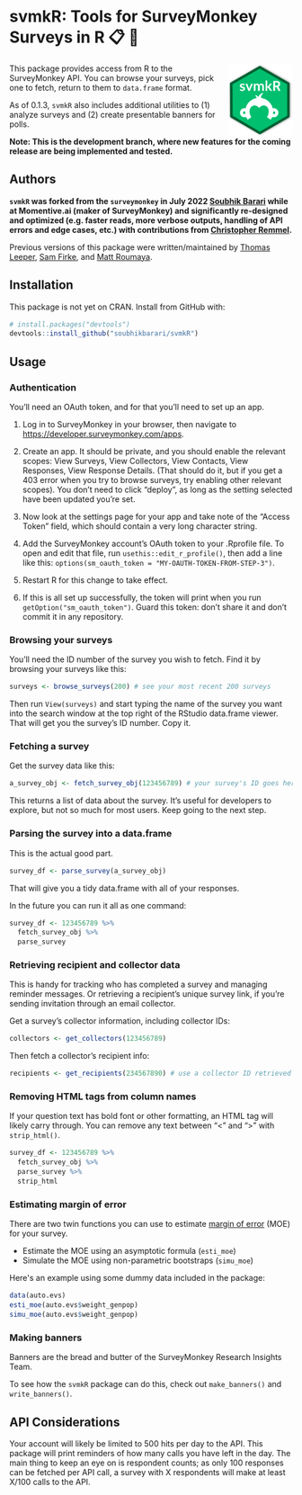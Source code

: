 # svmkR: Tools for SurveyMonkey Surveys in R :clipboard: :monkey:

<img src="hex.png" align="right" style="height: 128px; margin-left: 4px;"/>

This package provides access from R to the SurveyMonkey API. You can browse your surveys, pick one to fetch, return to them to `data.frame` format. 

As of 0.1.3, `svmkR` also includes additional utilities to (1) analyze surveys and (2) create presentable banners for polls.

**Note: This is the development branch, where new features for the coming release are being implemented and tested.**

## Authors

**`svmkR` was forked from the `surveymonkey` in July 2022 [Soubhik Barari](https://github.com/soubhikbarari) while at Momentive.ai (maker of SurveyMonkey) and significantly re-designed and optimized (e.g. faster reads, more verbose outputs, handling of API errors and edge cases, etc.) with contributions from [Christopher Remmel](https://github.com/calremmel).**

Previous versions of this package were written/maintained by [Thomas Leeper](https://github.com/leeper), [Sam Firke](https://github.com/sfirke), and [Matt Roumaya](https://github.com/mattroumaya).

## Installation

This package is not yet on CRAN. Install from GitHub with:

``` r
# install.packages("devtools")
devtools::install_github("soubhikbarari/svmkR")
```

## Usage

### Authentication

You’ll need an OAuth token, and for that you’ll need to set up an app.

1. Log in to SurveyMonkey in your browser, then navigate to
<https://developer.surveymonkey.com/apps>. 

2. Create an app. It should be private, and you should enable the relevant scopes: View Surveys, View
Collectors, View Contacts, View Responses, View Response Details. (That
should do it, but if you get a 403 error when you try to browse surveys,
try enabling other relevant scopes). You don’t need to click “deploy”,
as long as the setting selected have been updated you’re set.

3. Now look at the settings page for your app and take note of the “Access
Token” field, which should contain a very long character string.

4. Add the SurveyMonkey account’s OAuth token to your .Rprofile file. To
open and edit that file, run `usethis::edit_r_profile()`, then add a
line like this: `options(sm_oauth_token = "MY-OAUTH-TOKEN-FROM-STEP-3")`.

5. Restart R for this change to take effect.

6. If this is all set up successfully, the token will print when you run
`getOption("sm_oauth_token")`. Guard this token: don’t share it and
don’t commit it in any repository.

### Browsing your surveys

You’ll need the ID number of the survey you wish to fetch. Find it by
browsing your surveys like this:

``` r
surveys <- browse_surveys(200) # see your most recent 200 surveys
```

Then run `View(surveys)` and start typing the name of the survey you
want into the search window at the top right of the RStudio data.frame
viewer. That will get you the survey’s ID number. Copy it.

### Fetching a survey

Get the survey data like this:

``` r
a_survey_obj <- fetch_survey_obj(123456789) # your survey's ID goes here
```

This returns a list of data about the survey. It’s useful for developers
to explore, but not so much for most users. Keep going to the next step.

### Parsing the survey into a data.frame

This is the actual good part.

``` r
survey_df <- parse_survey(a_survey_obj)
```

That will give you a tidy data.frame with all of your responses.

In the future you can run it all as one command:

``` r
survey_df <- 123456789 %>%
  fetch_survey_obj %>%
  parse_survey
```

### Retrieving recipient and collector data

This is handy for tracking who has completed a survey and managing
reminder messages. Or retrieving a recipient’s unique survey link, if
you’re sending invitation through an email collector.

Get a survey’s collector information, including collector IDs:

``` r
collectors <- get_collectors(123456789)
```

Then fetch a collector’s recipient info:

``` r
recipients <- get_recipients(234567890) # use a collector ID retrieved in the previous step
```

### Removing HTML tags from column names

If your question text has bold font or other formatting, an HTML tag
will likely carry through. You can remove any text between “\<” and “\>”
with `strip_html()`.

``` r
survey_df <- 123456789 %>%
  fetch_survey_obj %>%
  parse_survey %>% 
  strip_html
```

### Estimating margin of error

There are two twin functions you can use to estimate [margin of error](https://en.wikipedia.org/wiki/Margin_of_error) (MOE) for your survey.

* Estimate the MOE using an asymptotic formula (`esti_moe`)
* Simulate the MOE using non-parametric bootstraps (`simu_moe`)

Here's an example using some dummy data included in the package:

```r
data(auto.evs)
esti_moe(auto.evs$weight_genpop)
simu_moe(auto.evs$weight_genpop)
```

### Making banners

Banners are the bread and butter of the SurveyMonkey Research Insights Team. 

To see how the `svmkR` package can do this, check out `make_banners()` and `write_banners()`.

## API Considerations

Your account will likely be limited to 500 hits per day to the API. This
package will print reminders of how many calls you have left in the day.
The main thing to keep an eye on is respondent counts; as only 100
responses can be fetched per API call, a survey with X respondents will
make at least X/100 calls to the API.
